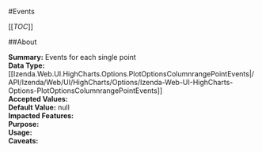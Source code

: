 #Events

[[_TOC_]]

##About

**Summary:**  Events for each single point   
**Data Type:** [[Izenda.Web.UI.HighCharts.Options.PlotOptionsColumnrangePointEvents|/API/Izenda/Web/UI/HighCharts/Options/Izenda-Web-UI-HighCharts-Options-PlotOptionsColumnrangePointEvents]]  
**Accepted Values:**   
**Default Value:** null  
**Impacted Features:**   
**Purpose:**   
**Usage:**   
**Caveats:**   

